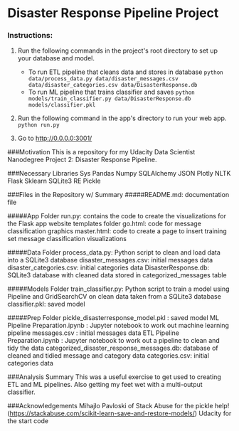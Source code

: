 # Disaster Response Pipeline Project

### Instructions:
1. Run the following commands in the project's root directory to set up your database and model.

    - To run ETL pipeline that cleans data and stores in database
        `python data/process_data.py data/disaster_messages.csv data/disaster_categories.csv data/DisasterResponse.db`
    - To run ML pipeline that trains classifier and saves
        `python models/train_classifier.py data/DisasterResponse.db models/classifier.pkl`

2. Run the following command in the app's directory to run your web app.
    `python run.py`

3. Go to http://0.0.0.0:3001/


###Motivation
This is a repository for my Udacity Data Scientist Nanodegree Project 2: Disaster Response Pipeline.

###Necessary Libraries
Sys
Pandas
Numpy
SQLAlchemy
JSON
Plotly
NLTK
Flask
Sklearn
SQLite3
RE
Pickle

###Files in the Repository w/ Summary
#####README.md: documentation file

#####App Folder
  run.py: contains the code to create the visualizations for the Flask app website
  templates folder
    go.html: code for message classification graphics
    master.html: code to create a page to insert training set message classification visualizations

#####Data Folder
  process_data.py: Python script to clean and load data into a SQLite3 database
  disaster_messages.csv: initial messages data
  disaster_categories.csv: initial categories data
  DisasterResponse.db: SQLite3 database with cleaned data stored in categorized_messages table

#####Models Folder
  train_classifier.py: Python script to train a model using Pipeline and GridSearchCV on clean data taken from a SQLite3 database
  classifier.pkl: saved model

#####Prep Folder
  pickle_disasterresponse_model.pkl: saved model
  ML Pipeline Preparation.ipynb: Jupyter notebook to work out machine learning pipeline
  messages.csv: initial messages data
  ETL Pipeline Preparation.ipynb: Jupyter notebook to work out a pipeline to clean and tidy the data
  categorized_disaster_response_messages.db: database of cleaned and tidied message and category data
  categories.csv: initial categories data

###Analysis Summary
This was a useful exercise to get used to creating ETL and ML pipelines. Also getting my feet wet with a multi-output classifier.

###Acknowledgements
Mihajlo Pavloski of Stack Abuse for the pickle help! (https://stackabuse.com/scikit-learn-save-and-restore-models/)
Udacity for the start code
